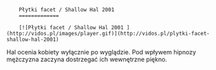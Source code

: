 
        Płytki facet / Shallow Hal 2001 
        =============
        
        [![Płytki facet / Shallow Hal 2001 ](http://vidos.pl/images/player.gif)](http://vidos.pl/plytki-facet-shallow-hal-2001)
        
        
 Hal ocenia kobiety wyłącznie po wyglądzie. Pod wpływem hipnozy mężczyzna zaczyna dostrzegać ich wewnętrzne piękno.
    